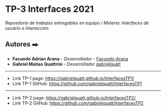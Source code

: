 # TP-3 Interfaces 2021

_Repositorio de trabajos entregables en equipo / Meteria: Interfaces de usuario e Interacción_

## Autores ✒️

- **Facundo Adrian Arana** - _Desarrollador_ - [Facundo-Arana](https://github.com/Facundo-Arana)
- **Gabriel Matias Quattrini** - _Desarrollador_ [gabrielquatt](https://github.com/gabrielquatt)


------------------------------------------------------------------------------------------------
- Link TP-1 page: https://gabrielquatt.github.io/InterfacesTP1/
- Link TP-1 GitHub: https://github.com/gabrielquatt/InterfacesTP1
------------------------------------------------------------------------------------------------
- Link TP-2 page: https://gabrielquatt.github.io/InterfacesTP2/
- Link TP-2 GitHub: https://github.com/gabrielquatt/InterfacesTP2
